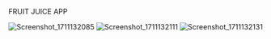 FRUIT JUICE APP

![Screenshot_1711132085](https://github.com/zeynepiseri/fruit_juice_app/assets/110569853/a18e3da0-6a1d-4828-a4d0-0f797f309425)
![Screenshot_1711132111](https://github.com/zeynepiseri/fruit_juice_app/assets/110569853/d2556b6d-d83d-42eb-816c-8c5a43a8ec3d)
![Screenshot_1711132131](https://github.com/zeynepiseri/fruit_juice_app/assets/110569853/49de4f4b-c641-4cbf-a02c-b4158b136925)
